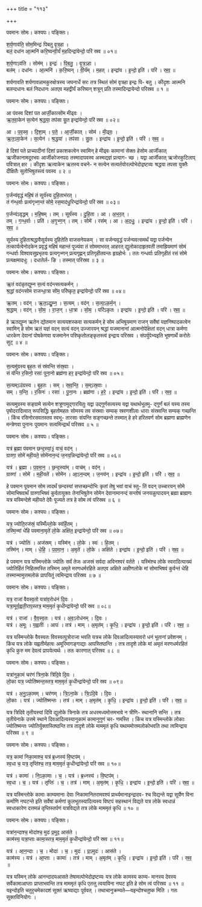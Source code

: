 +++
title = "११३"

+++


पवमानः सोमः। कश्यपः। पङ्क्तिः।

श॒र्य॒णाव॑ति॒ सोम॒मिन्द्रः॑ पिबतु वृत्र॒हा ।  
बलं॒ दधा॑न आ॒त्मनि॑ करि॒ष्यन्वी॒र्यं॑ म॒हदिन्द्रा॑येन्दो॒ परि॑ स्रव ॥ ०१॥

श॒र्य॒णाऽव॑ति । सोम॑म् । इन्द्रः॑ । पि॒ब॒तु॒ । वृ॒त्र॒ऽहा ।  
बल॑म् । दधा॑नः । आ॒त्मनि॑ । क॒रि॒ष्यन् । वी॒र्य॑म् । म॒हत् । इन्द्रा॑य । इ॒न्दो॒ इति॑ । परि॑ । स्र॒व॒ ॥

शर्यणावति शर्यणावन्नामकुरुक्षेत्रस्य जघनार्धे सरः तत्र स्थितं सोमं वृत्रहा इन्द्रः पि- बतु । कीदृशः आत्मनि बलन्दधानः बलं निदधानः अतएव महद्वीर्यं करिष्यन् शत्रून् प्रति तस्मादिन्द्रायेन्दो परिस्रव ॥ १ ॥

पवमानः सोमः। कश्यपः। पङ्क्तिः।

आ प॑वस्व दिशां पत आर्जी॒कात्सो॑म मीढ्वः ।  
ऋ॒त॒वा॒केन॑ स॒त्येन॑ श्र॒द्धया॒ तप॑सा सु॒त इन्द्रा॑येन्दो॒ परि॑ स्रव ॥ ०२॥

आ । प॒व॒स्व॒ । दि॒शा॒म् । प॒ते॒ । आ॒र्जी॒कात् । सोम॑ । मी॒ढ्वः॒ ।  
ऋ॒त॒ऽवा॒केन॑ । स॒त्येन॑ । श्र॒द्धया॑ । तप॑सा । सु॒तः । इन्द्रा॑य । इ॒न्दो॒ इति॑ । परि॑ । स्र॒व॒ ॥

हे दिशां पते प्राच्यादीनां दिशां प्रकाशकत्वेन स्वामिन् हे मीढ्वः कामानां सेक्तः हेसोम आर्जीकात् ऋजीकानामदूरभवः आर्जीकोजनपदः तस्मादापवस्व अस्मद्यज्ञं प्रत्याग- च्छ । यद्वा आर्जीकात् ऋजोरकुटिलाप् पवित्रात् क्षर । कीदृशः ऋत्वाकेन ऋतस्य वचने- न सत्येन सत्यर्तयोरल्पोभेदोद्रष्टव्यः श्रद्धया तपसा युक्तैः दीक्षितैः सुतोभिषुतस्त्वं पवस्व ॥ २ ॥

पवमानः सोमः। कश्यपः। पङ्क्तिः।

प॒र्जन्य॑वृद्धं महि॒षं तं सूर्य॑स्य दुहि॒ताभ॑रत् ।  
तं ग॑न्ध॒र्वाः प्रत्य॑गृभ्ण॒न्तं सोमे॒ रस॒माद॑धु॒रिन्द्रा॑येन्दो॒ परि॑ स्रव ॥ ०३॥

प॒र्जन्य॑ऽवृद्धम् । म॒हि॒षम् । तम् । सूर्य॑स्य । दु॒हि॒ता । आ । अ॒भ॒र॒त् ।  
तम् । ग॒न्ध॒र्वाः । प्रति॑ । अ॒गृ॒भ्ण॒न् । तम् । सोमे॑ । रस॑म् । आ । अ॒द॒धुः॒ । इन्द्रा॑य । इ॒न्दो॒ इति॑ । परि॑ । स्र॒व॒ ॥

सूर्यस्य दुहिताश्रद्धावैसूर्यस्य दुहितेति वाजसनेयकम् । सा वर्जन्यवृद्धं पर्जन्यवत्समर्थं यद्वा पर्जन्येन तत्कार्यत्वेनोदकेन प्रवृद्धं महिषं महान्तं पूज्यंवा तं सोममाभरत् आहरत् द्युलोकादाहृतवती तमाह्रियमाणं सोमं गन्धर्वाः विश्वावसुप्रभृतयः प्रत्यगृभ्णन् प्रत्यगृह्णन् प्रतिगृहीतवन्तः हृग्रहोर्भः । ततः गन्धर्वाः प्रतिगृहीतं रसं सोमे प्रत्यक्षमादधुः । दधातेर्ल- ङि । तस्मात् परिस्रव ॥ ३ ॥

पवमानः सोमः। कश्यपः। पङ्क्तिः।

ऋ॒तं वद॑न्नृतद्युम्न स॒त्यं वद॑न्त्सत्यकर्मन् ।  
श्र॒द्धां वद॑न्त्सोम राजन्धा॒त्रा सो॑म॒ परि॑ष्कृत॒ इन्द्रा॑येन्दो॒ परि॑ स्रव ॥ ०४॥

ऋ॒तम् । वद॑न् । ऋ॒त॒ऽद्यु॒म्न॒ । स॒त्यम् । वद॑न् । स॒त्य॒ऽक॒र्म॒न् ।  
श्र॒द्धाम् । वद॑न् । सो॒म॒ । रा॒ज॒न् । धा॒त्रा । सो॒म॒ । परि॑ऽकृतः । इन्द्रा॑य । इ॒न्दो॒ इति॑ । परि॑ । स्र॒व॒ ॥

हे ऋतद्युम्न ऋतेन द्योतमान सत्ययशस्कवा सत्यकर्मन् हे सोम अभिषूयमाण राजन् सर्वेषां यज्ञनिष्पादकत्वेन स्वामिन् हे सोम ऋतं यज्ञं वदन् सत्यं वदन् उज्जारयन् श्रद्धां यजमानानां आत्मनोपेक्षितां वदन् धात्रा कर्मणा धारकेण देवानां पोषकेणवा यजमानेन परिष्कृतोलङ्कृतस्त्वं इन्द्राय परिस्रव । संपर्युपेभ्यइति भूषणार्थे करोतेः सुट् ॥ ४ ॥

पवमानः सोमः। कश्यपः। पङ्क्तिः।

स॒त्यमु॑ग्रस्य बृह॒तः सं स्र॑वन्ति संस्र॒वाः ।  
सं य॑न्ति र॒सिनो॒ रसाः॑ पुना॒नो ब्रह्म॑णा हर॒ इन्द्रा॑येन्दो॒ परि॑ स्रव ॥ ०५॥

स॒त्यम्ऽउ॑ग्रस्य । बृ॒ह॒तः । सम् । स्र॒व॒न्ति॒ । स॒म्ऽस्र॒वाः ।  
सम् । य॒न्ति॒ । र॒सिनः॑ । रसाः॑ । पु॒ना॒नः । ब्रह्म॑णा । ह॒रे॒ । इन्द्रा॑य । इ॒न्दो॒ इति॑ । परि॑ । स्र॒व॒ ॥

सत्यमुग्रस्य सङ्ग्रामे सत्येन शत्रूणामुद्गारयितुः यद्वा उद्गूर्णसत्यस्य यद्वा यथार्थभूतमु- द्गूर्णं बलं यस्य तस्य पृषोदरादित्वात् रूपसिद्धिः बृहतोमहतः सोमस्य तव संस्रवाः सम्यक् स्रवणशीलाः धाराः संस्रवन्ति सम्यक् गच्छन्ति । किंच रसिनोरसवतस्तव स्वभू- तारसाः संयन्ति सङ्गच्छन्ते तस्मात् हे हरे हरितवर्ण सोम ब्रह्मणा ब्राह्मणेन मन्त्रेणवा पुनानः पूयमानः सत्वमिन्द्रार्थं परिस्रव ॥ ५ ॥

पवमानः सोमः। कश्यपः। पङ्क्तिः।

यत्र॑ ब्र॒ह्मा प॑वमान छन्द॒स्यां॒३॒॑ वाचं॒ वद॑न् ।  
ग्राव्णा॒ सोमे॑ मही॒यते॒ सोमे॑नान॒न्दं ज॒नय॒न्निन्द्रा॑येन्दो॒ परि॑ स्रव ॥ ०६॥

यत्र॑ । ब्र॒ह्मा । प॒व॒मा॒न॒ । छ॒न्द॒स्या॑म् । वाच॑म् । वद॑न् ।  
ग्राव्णा॑ । सोमे॑ । म॒ही॒यते॑ । सोमे॑न । आ॒ऽन॒न्दम् । ज॒नय॑न् । इन्द्रा॑य । इ॒न्दो॒ इति॑ । परि॑ । स्र॒व॒ ॥

हे पवमान पूयमान सोम त्वदर्थं छन्दस्यां सप्तच्छन्दोभिः कृतां तेषु भवां वाचं स्तु- तिं वदन् उच्चारयन् सोमे सोमाभिषवार्थं ग्राव्णाभिषवं कुर्वतायुक्तः तेनाभिषुतेन सोमेन देवानामानन्दं सन्तोषं जनयन्नुत्पादयन् ब्रह्मा ब्राह्मणः यत्र यस्मिन्देशे महीयते देवैः पूज्यते तत्र हे सोम त्वं परिस्रव ॥ ६ ॥

पवमानः सोमः। कश्यपः। पङ्क्तिः।

यत्र॒ ज्योति॒रज॑स्रं॒ यस्मिँ॑ल्लो॒के स्व॑र्हि॒तम् ।  
तस्मि॒न्मां धे॑हि पवमाना॒मृते॑ लो॒के अक्षि॑त॒ इन्द्रा॑येन्दो॒ परि॑ स्रव ॥ ०७॥

यत्र॑ । ज्योतिः॑ । अज॑स्रम् । यस्मि॑न् । लो॒के । स्वः॑ । हि॒तम् ।  
तस्मि॑न् । माम् । धे॒हि॒ । प॒व॒मा॒न॒ । अ॒मृते॑ । लो॒के । अक्षि॑ते । इन्द्रा॑य । इ॒न्दो॒ इति॑ । परि॑ । स्र॒व॒ ॥

हे पवमान यत्र यस्मिन्लोके ज्योतिः सर्वं तेजः अजस्रं सर्वदा अविनश्वरं वर्तते । यस्मिंश्च लोके स्वरादित्याख्यं ज्योतिर्हितं निहितमस्ति तस्मिन् अमृते मरणधर्मरहिते अतएव अक्षिते अक्षीणलोके मां सोमाभिषवं कुर्वन्तं धेहि तस्मान्मामुत्तमलोकं प्रापयितुं त्वमिन्द्राय परिस्रव ॥ ७ ॥

पवमानः सोमः। कश्यपः। पङ्क्तिः।

यत्र॒ राजा॑ वैवस्व॒तो यत्रा॑व॒रोध॑नं दि॒वः ।  
यत्रा॒मूर्य॒ह्वती॒राप॒स्तत्र॒ माम॒मृतं॑ कृ॒धीन्द्रा॑येन्दो॒ परि॑ स्रव ॥ ०८॥

यत्र॑ । राजा॑ । वै॒व॒स्व॒तः । यत्र॑ । अ॒व॒ऽरोध॑नम् । दि॒वः ।  
यत्र॑ । अ॒मूः । य॒ह्वतीः॑ । आपः॑ । तत्र॑ । माम् । अ॒मृत॑म् । कृ॒धि॒ । इन्द्रा॑य । इ॒न्दो॒ इति॑ । परि॑ । स्र॒व॒ ॥

यत्र यस्मिन्लोके वैवस्वतः विवस्वत्पुत्रोराजा भवति यत्रच लोके दिवआदित्यस्यावरो धनं भूतानां प्रवेशनम् । किंच यत्र लोके यह्वतीर्महत्वः अमूरिमागङ्गाद्याः आपस्तिष्ठन्ति । तत्र तादृशे लोके मां अमृतं मरणधर्मरहितं कृधि कुरु मम देवत्वं प्रापयेत्यर्थः । ततः कारणात् परिस्रव ॥ ८ ॥

पवमानः सोमः। कश्यपः। पङ्क्तिः।

यत्रा॑नुका॒मं चर॑णं त्रिना॒के त्रि॑दि॒वे दि॒वः ।  
लो॒का यत्र॒ ज्योति॑ष्मन्त॒स्तत्र॒ माम॒मृतं॑ कृ॒धीन्द्रा॑येन्दो॒ परि॑ स्रव ॥ ०९॥

यत्र॑ । अ॒नु॒ऽका॒मम् । चर॑णम् । त्रि॒ऽना॒के । त्रि॒ऽदि॒वे । दि॒वः ।  
लो॒काः । यत्र॑ । ज्योति॑ष्मन्तः । तत्र॑ । माम् । अ॒मृत॑म् । कृ॒धि॒ । इन्द्रा॑य । इ॒न्दो॒ इति॑ । परि॑ । स्र॒व॒ ॥

यत्र त्रिदिवे तृतीयस्यां दिवि द्युलोके त्रिनाके तत्र अधरमध्यमोत्तमभावे न त्रीणि- स्थानानि सन्ति । तत्र तृतीयेनाके उत्तमे स्थाने दिवआदित्यस्यानुकामं कामानुगुणं चर- णमस्ति । किंच यत्र यस्मिन्लोके लोकाः ज्योतिष्मन्तः ज्योतिर्युक्तास्तिष्ठन्ति तत्र तादृशे लोके माममृतं कृधि यथाममोत्तमलोकोभवति तथा त्वमिन्द्राय परिस्रव ॥ ९ ॥

पवमानः सोमः। कश्यपः। पङ्क्तिः।

यत्र॒ कामा॑ निका॒माश्च॒ यत्र॑ ब्र॒ध्नस्य॑ वि॒ष्टप॑म् ।  
स्व॒धा च॒ यत्र॒ तृप्ति॑श्च॒ तत्र॒ माम॒मृतं॑ कृ॒धीन्द्रा॑येन्दो॒ परि॑ स्रव ॥ १०॥

यत्र॑ । कामाः॑ । नि॒ऽका॒माः । च॒ । यत्र॑ । ब्र॒ध्नस्य॑ । वि॒ष्टप॑म् ।  
स्व॒धा । च॒ । यत्र॑ । तृप्तिः॑ । च॒ । तत्र॑ । माम् । अ॒मृत॑म् । कृ॒धि॒ । इन्द्रा॑य । इ॒न्दो॒ इति॑ । परि॑ । स्र॒व॒ ॥

यत्र यस्मिन्लोके कामाः काम्यमानाः देवाः निकामानितरामवश्यं प्रार्थ्यमानाइन्द्रादव- श्च विद्यन्ते यद्वा सूर्येण विना कर्माणि नघटन्ते इति सर्वेषां कर्मणां कूलभूतस्यादित्यस्य विष्टपं सहस्थानं विद्यते यत्र लोके स्वधान्नं स्वधाकारेण दत्तमन्नं तृप्तिस्तर्पणं यत्रविद्यते तत्र लोके माममृतं कृधि ॥ १० ॥

पवमानः सोमः। कश्यपः। पङ्क्तिः।

यत्रा॑न॒न्दाश्च॒ मोदा॑श्च॒ मुदः॑ प्र॒मुद॒ आस॑ते ।  
काम॑स्य॒ यत्रा॒प्ताः कामा॒स्तत्र॒ माम॒मृतं॑ कृ॒धीन्द्रा॑येन्दो॒ परि॑ स्रव ॥ ११॥

यत्र॑ । आ॒न॒न्दाः । च॒ । मोदाः॑ । च॒ । मुदः॑ । प्र॒ऽमुदः॑ । आस॑ते ।  
काम॑स्य । यत्र॑ । आ॒प्ताः । कामाः॑ । तत्र॑ । माम् । अ॒मृत॑म् । कृ॒धि॒ । इन्द्रा॑य । इ॒न्दो॒ इति॑ । परि॑ । स्र॒व॒ ॥

यत्र यस्मिन् लोके आनन्दादयआसते तेषामल्पोभेदोद्रष्टव्यः यत्र लोके कामस्य काम्य- मानस्य देवस्य सर्वेकामाआप्ताः प्राप्ताभवन्ति तत्र माममृतं कृधि एतत्तु त्वयाविना नघट इति हे सोम त्वं परिस्रव ॥ ११ ॥यइन्दोइति चतुरृचमेकादशं सूक्तं ऋष्याद्याः पूर्ववत् । तथाचानुक्रम्यते—यइन्दोश्चतुष्क मिति । गतः सूक्तविनियोगः ।
